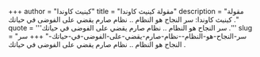 +++
author = "كينيث كاوندا"
title = "مقولة كينيث كاوندا"
description = "مقولة كينيث كاوندا: سر النجاح هو النظام .. نظام صارم يقضي على الفوضى في حياتك ."
quote = '''سر النجاح هو النظام .. نظام صارم يقضي على الفوضى في حياتك .''' 
slug = "سر-النجاح-هو-النظام--نظام-صارم-يقضي-على-الفوضى-في-حياتك-"
+++
سر النجاح هو النظام .. نظام صارم يقضي على الفوضى في حياتك .
